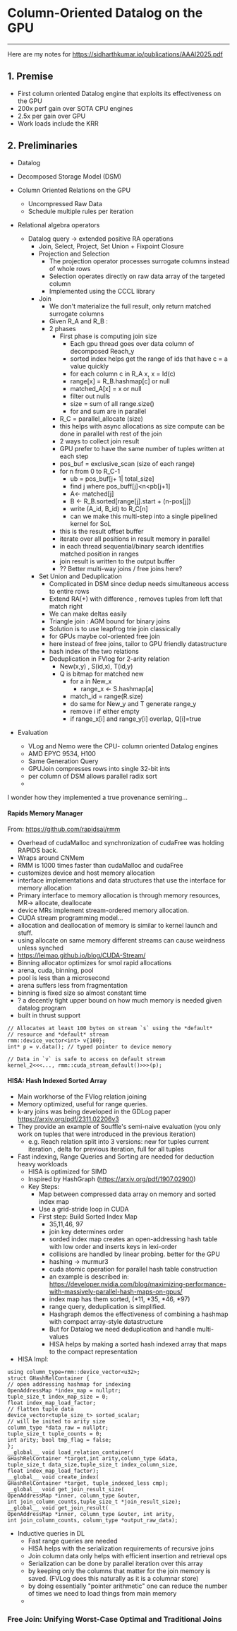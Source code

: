 # Column-Oriented Datalog on the GPU
---
Here are my notes for https://sidharthkumar.io/publications/AAAI2025.pdf

## 1. Premise
  - First column oriented Datalog engine that exploits its effectiveness on the GPU
  - 200x perf gain over SOTA CPU engines
  - 2.5x per gain over GPU
  - Work loads include the KRR
## 2. Preliminaries
  - Datalog
  - Decomposed Storage Model (DSM)
  - Column Oriented Relations on the GPU
    - Uncompressed Raw Data
    - Schedule multiple rules per iteration
  - Relational algebra operators
    - Datalog query -> extended positive RA operations
      - Join, Select, Project, Set Union + Fixpoint Closure
      - Projection and Selection
        - The projection operator processes surrogate columns instead of whole rows
        - Selection operates directly on raw data array of the targeted column
        - Implemented using the CCCL library
      - Join
        - We don't materialize the full result, only return matched surrogate columns
        - Given R_A and R_B :
        - 2 phases
          - First phase is computing join size
            -   Each gpu thread goes over data column of decomposed Reach_y
            -   sorted index helps get the range of ids that have c = a value quickly
            -   for each column c in R_A x, x = Id(c)
            -   range[x] = R_B.hashmap[c] or null
            -   matched_A[x] = x or null
            -   filter out nulls
            -   size = sum of all range.size()
            -   for and sum are in parallel
          -  R_C = parallel_allocate (size)
          -  this helps with async allocations as size compute can be done in parallel with rest of the join
          -  2 ways to collect join result
          -  GPU prefer to have the same number of tuples written at each step
            - pos_buf = exclusive_scan (size of each range)
            - for n from 0 to R_C-1
              - ub = pos_buf[j+ 1| total_size]
              - find j where pos_buff[j]<n<pb[j+1]
              - A<- matched[j]
              - B <- R_B.sorted[range[j].start + (n-pos[j])
              - write (A_id, B_id) to R_C[n]
              - can we make this multi-step into a single pipelined kernel for SoL
            - this is the result offset buffer
            - iterate over all positions in result memory in parallel
            - in each thread sequential/binary search identifies matched position in ranges
            - join result is written to the output buffer
            -  ?? Better multi-way joins / free joins here?
      -  Set Union and Deduplication
          - Complicated in DSM since dedup needs simultaneous access to entire rows
          - Extend RA(+) with difference , removes tuples from left that match right
          - We can make deltas easily
          - Triangle join : AGM bound for binary joins
          - Solution is to use leapfrog trie join classically
          - for GPUs maybe col-oriented free join
          - here instead of free joins, tailor to GPU friendly datastructure
          - hash index of the two relations
          - Deduplication in FVlog for 2-arity relation
            - New(x,y) , S(id,x), T(id,y)
            - Q is bitmap for matched new
              - for a in New_x
                - range_x <- S.hashmap[a]
              - match_id = range(R.size)
              - do same for New_y and T generate range_y
              - remove i if either empty
              - if range_x[i] and range_y[i] overlap, Q[i]=true                      

- Evaluation
  -  VLog and Nemo were the CPU- column oriented Datalog engines
  -  AMD EPYC 9534, H100
  -  Same Generation Query
  -  GPUJoin compresses rows into single 32-bit ints
  -  per column of DSM allows parallel radix sort
  -    
I wonder how they implemented a true provenance semiring...



#### Rapids Memory Manager
From: https://github.com/rapidsai/rmm
- Overhead of cudaMalloc and synchronization of cudaFree was holding RAPIDS back.
- Wraps around CNMem
- RMM is 1000 times faster than cudaMalloc and cudaFree
- customizes device and host memory allocation
- interface implementations and data structures that use the interface for memory allocation
- Primary interface to memory allocation is through memory resources, MR-> allocate, deallocate
- device MRs implement stream-ordered memory allocation.
- CUDA stream programming model...
- allocation and deallocation of memory is similar to kernel launch and stuff.
- using allocate on same memory different streams can cause weirdness unless synched
- https://leimao.github.io/blog/CUDA-Stream/
- Binning allocator optimizes for smol rapid allocations
- arena, cuda, binning, pool
- pool is less than a microsecond
- arena suffers less from fragmentation
- binning is fixed size so almost constant time
- ? a decently tight upper bound on how much memory is needed given datalog program
- built in thrust support
```
// Allocates at least 100 bytes on stream `s` using the *default*
// resource and *default* stream
rmm::device_vector<int> v{100}; 
int* p = v.data(); // typed pointer to device memory

// Data in `v` is safe to access on default stream
kernel_2<<<..., rmm::cuda_stream_default()>>>(p); 

```   
#### HISA: Hash Indexed Sorted Array
- Main workhorse of the FVlog relation joining
- Memory optimized, useful for range queries.
- k-ary joins was being developed in the GDLog paper https://arxiv.org/pdf/2311.02206v3
- They provide an example of Souffle's semi-naive evaluation (you only work on tuples that were introduced in the previous iteration)
  - e.g. Reach relation split into 3 versions: new for tuples current iteration , delta for previous iteration, full for all tuples
- Fast indexing, Range Queries and Sorting are needed for deduction heavy workloads
  - HISA is optimized for SIMD
  - Inspired by HashGraph (https://arxiv.org/pdf/1907.02900)
  - Key Steps:
    - Map between compressed data array on memory and sorted index map
    - Use a grid-stride loop in CUDA
    - First step: Build Sorted Index Map
      - 35,11,46, 97
      - join key determines order
      - sorded index map creates an open-addressing hash table with low order and inserts keys in lexi-order
      - collisions are handled by linear probing. better for the GPU
      - hashing -> murmur3
      - cuda atomic operation for parallel hash table construction
      - an example is described in: https://developer.nvidia.com/blog/maximizing-performance-with-massively-parallel-hash-maps-on-gpus/
      - index map has them sorted, (*11, *35, *46, *97)
      - range query, deduplication is simplified.
      - Hashgraph demos the effectiveness of combining a hashmap with compact array-style datastructure
      - But for Datalog we need deduplication and handle multi-values
      - HISA helps by making a sorted hash indexed array that maps to the compact representation
- HISA Impl:
```
using column_type=rmm::device_vector<u32>;
struct GHashRelContainer {
// open addressing hashmap for indexing
OpenAddressMap *index_map = nullptr;
tuple_size_t index_map_size = 0;
float index_map_load_factor;
// flatten tuple data
device_vector<tuple_size_t> sorted_scalar;
// will be inited to arity size
column_type *data_raw = nullptr;
tuple_size_t tuple_counts = 0;
int arity; bool tmp_flag = false;
};
__global__ void load_relation_container(
GHashRelContainer *target,int arity,column_type &data,
tuple_size_t data_size,tuple_size_t index_column_size,
float index_map_load_factor);
__global__ void create_index(
GHashRelContainer *target, tuple_indexed_less cmp);
__global__ void get_join_result_size(
OpenAddressMap *inner, column_type &outer,
int join_column_counts,tuple_size_t *join_result_size);
__global__ void get_join_result(
OpenAddressMap *inner, column_type &outer, int arity,
int join_column_counts, column_type *output_raw_data);
```
- Inductive queries in DL
  - Fast range queries are needed
  - HISA helps with the serialization requirements of recursive joins
  - Join column data only helps with efficient insertion and retrieval ops
  - Serialization can be done by parallel iteration over this array
  - by keeping only the columns that matter for the join memory is saved. (FVLog does this naturally as it is a columnar store)
  - by doing essentially "pointer arithmetic" one can reduce the number of times we need to load things from main memory
  -        
### Free Join: Unifying Worst-Case Optimal and Traditional Joins
